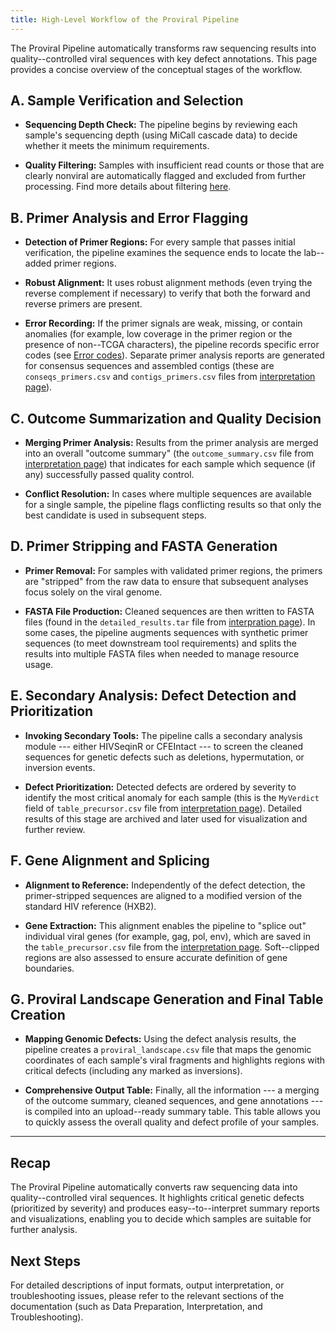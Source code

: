 ```yaml
---
title: High-Level Workflow of the Proviral Pipeline
---
```


The Proviral Pipeline automatically transforms raw sequencing results into quality--controlled viral sequences with key defect annotations. This page provides a concise overview of the conceptual stages of the workflow.

## A. Sample Verification and Selection

- **Sequencing Depth Check:**
  The pipeline begins by reviewing each sample's sequencing depth (using MiCall cascade data) to decide whether it meets the minimum requirements.

- **Quality Filtering:**
  Samples with insufficient read counts or those that are clearly nonviral are automatically flagged and excluded from further processing. Find more details about filtering [here](filtering.html).

## B. Primer Analysis and Error Flagging

- **Detection of Primer Regions:**
  For every sample that passes initial verification, the pipeline examines the sequence ends to locate the lab--added primer regions.

- **Robust Alignment:**
  It uses robust alignment methods (even trying the reverse complement if necessary) to verify that both the forward and reverse primers are present.

- **Error Recording:**
  If the primer signals are weak, missing, or contain anomalies (for example, low coverage in the primer region or the presence of non--TCGA characters), the pipeline records specific error codes (see [Error codes](errors.html)). Separate primer analysis reports are generated for consensus sequences and assembled contigs (these are `conseqs_primers.csv` and `contigs_primers.csv` files from [interpretation page](interpretation.html)).

## C. Outcome Summarization and Quality Decision

- **Merging Primer Analysis:**
  Results from the primer analysis are merged into an overall "outcome summary" (the `outcome_summary.csv` file from [interpretation page](interpretation.html)) that indicates for each sample which sequence (if any) successfully passed quality control.

- **Conflict Resolution:**
  In cases where multiple sequences are available for a single sample, the pipeline flags conflicting results so that only the best candidate is used in subsequent steps.

## D. Primer Stripping and FASTA Generation

- **Primer Removal:**
  For samples with validated primer regions, the primers are "stripped" from the raw data to ensure that subsequent analyses focus solely on the viral genome.

- **FASTA File Production:**
  Cleaned sequences are then written to FASTA files (found in the `detailed_results.tar` file from [interpration page](interpretation.html)). In some cases, the pipeline augments sequences with synthetic primer sequences (to meet downstream tool requirements) and splits the results into multiple FASTA files when needed to manage resource usage.

## E. Secondary Analysis: Defect Detection and Prioritization

- **Invoking Secondary Tools:**
  The pipeline calls a secondary analysis module --- either HIVSeqinR or CFEIntact --- to screen the cleaned sequences for genetic defects such as deletions, hypermutation, or inversion events.

- **Defect Prioritization:**
  Detected defects are ordered by severity to identify the most critical anomaly for each sample (this is the `MyVerdict` field of `table_precursor.csv` file from [interpretation page](interpretation.html)). Detailed results of this stage are archived and later used for visualization and further review.

## F. Gene Alignment and Splicing

- **Alignment to Reference:**
  Independently of the defect detection, the primer-stripped sequences are aligned to a modified version of the standard HIV reference (HXB2).

- **Gene Extraction:**
  This alignment enables the pipeline to "splice out" individual viral genes (for example, gag, pol, env), which are saved in the `table_precursor.csv` file from the [interpretation page](interpretation.html). Soft--clipped regions are also assessed to ensure accurate definition of gene boundaries.

## G. Proviral Landscape Generation and Final Table Creation

- **Mapping Genomic Defects:**
  Using the defect analysis results, the pipeline creates a `proviral_landscape.csv` file that maps the genomic coordinates of each sample's viral fragments and highlights regions with critical defects (including any marked as inversions).

- **Comprehensive Output Table:**
  Finally, all the information --- a merging of the outcome summary, cleaned sequences, and gene annotations --- is compiled into an upload--ready summary table. This table allows you to quickly assess the overall quality and defect profile of your samples.

---

## Recap

The Proviral Pipeline automatically converts raw sequencing data into quality--controlled viral sequences. It highlights critical genetic defects (prioritized by severity) and produces easy--to--interpret summary reports and visualizations, enabling you to decide which samples are suitable for further analysis.

## Next Steps

For detailed descriptions of input formats, output interpretation, or troubleshooting issues, please refer to the relevant sections of the documentation (such as Data Preparation, Interpretation, and Troubleshooting).
